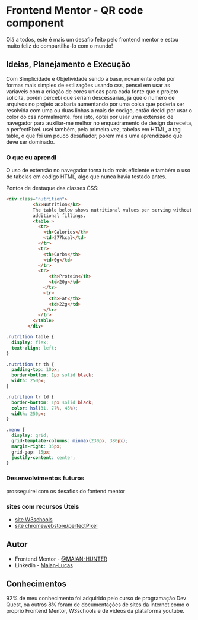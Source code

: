 # Frontend Mentor - QR code component

Olá a todos, este é mais um desafio feito pelo frontend mentor e estou muito feliz de compartilha-lo com o mundo!

## Ideias, Planejamento e Execução

Com Simplicidade e Objetividade sendo a base, novamente optei por formas mais simples de estlizações usando css, pensei em usar as variaveis com a criação de cores unicas para cada fonte que o projeto solicita, porém percebi que seriam descessarias, já que o numero de arquivos no projeto acabaria aumentando por uma coisa que poderia ser resolvida com uma ou duas linhas a mais de codigo, então decidi por usar o color do css normalmente. fora isto, optei por usar uma extensão de navegador para auxiliar-me melhor no enquadramento de design da receita, o perfectPixel. usei também, pela primeira vez, tabelas em HTML, a tag table, o que foi um pouco desafiador, porem mais uma aprendizado que deve ser dominado.

### O que eu aprendi

O uso de extensão no navegador torna tudo mais eficiente e também o uso de tabelas em codigo HTML, algo que nunca havia testado antes.

Pontos de destaque das classes CSS:

```html
<div class="nutrition">
          <h2>Nutrition</h2>
          The table below shows nutritional values per serving without the
          additional fillings.
          <table >
            <tr>
              <th>Calories</th>
              <td>277kcal</td>
            </tr>
            <tr>
              <th>Carbs</th>
              <td>0g</td>
            </tr>
            <tr>
                <th>Protein</th>
                <td>20g</td>
              </tr>
              <tr>
                <th>Fat</th>
                <td>22g</td>
              </tr>
            </tr>
          </table>
        </div>
```

```css
.nutrition table {
  display: flex;
  text-align: left;
}

.nutrition tr th {
  padding-top: 10px;
  border-bottom: 1px solid black;
  width: 250px;
}

.nutrition tr td {
  border-bottom: 1px solid black;
  color: hsl(31, 77%, 45%);
  width: 250px;
}

.menu {
  display: grid;
  grid-template-columns: minmax(230px, 380px);
  margin-right: 35px;
  grid-gap: 15px;
  justify-content: center;
}
```

### Desenvolvimentos futuros

prosseguirei com os desafios do fontend mentor

### sites com recursos Úteis

- [site W3schools](https://www.w3schools.com/css/css_rwd_intro.asp)
- [site chromewebstore/perfectPixel](https://chromewebstore.google.com/detail/perfectpixel-by-welldonec/dkaagdgjmgdmbnecmcefdhjekcoceebi)
## Autor

- Frontend Mentor - [@MAIAN-HUNTER](https://www.frontendmentor.io/profile/MAIAN-HUNTER)
- Linkedin - [Maian-Lucas](https://www.linkedin.com/in/maian-lucas-1a796026a/)

## Conhecimentos

92% de meu conhecimento foi adquirido pelo curso de programação Dev Quest, oa outros 8% foram de documentações de sites da internet como o proprio Frontend Mentor, W3schools e de videos da plataforma youtube.
